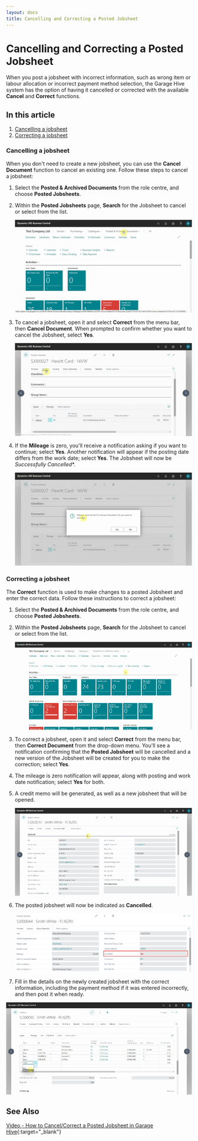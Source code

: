 ```yaml
---
layout: docs
title: Cancelling and Correcting a Posted Jobsheet 
---
```


# Cancelling and Correcting a Posted Jobsheet 
When you post a jobsheet with incorrect information, such as wrong item or labour allocation or incorrect payment method selection, the Garage Hive system has the option of having it cancelled or corrected with the available **Cancel** and **Correct** functions.

## In this article
1. [Cancelling a jobsheet](#cancelling-a-jobsheet)
2. [Correcting a jobsheet](#correcting-a-jobsheet)
 
### Cancelling a jobsheet
When you don't need to create a new jobsheet, you can use the **Cancel Document** function to cancel an existing one. Follow these steps to cancel a jobsheet: 
1. Select the **Posted & Archived Documents** from the role centre, and choose **Posted Jobsheets**.
2. Within the **Posted Jobsheets** page, **Search** for the Jobsheet to cancel or select from the list. 

   ![](media/garagehive-cancel-jobsheet1.gif)

3. To cancel a jobsheet, open it and select **Correct** from the menu bar, then **Cancel Document**. When prompted to confirm whether you want to cancel the Jobsheet, select **Yes**.

   ![](media/garagehive-cancel-jobsheet2.gif)

4. If the **Mileage** is zero, you'll receive a notification asking if you want to continue; select **Yes**. Another notification will appear if the posting date differs from the work date; select **Yes**. The Jobsheet will now be *Successfully Cancelled**.

   ![](media/garagehive-cancel-jobsheet3.gif)

### Correcting a jobsheet
The **Correct** function is used to make changes to a posted Jobsheet and enter the correct data. Follow these instructions to correct a jobsheet:
1. Select the **Posted & Archived Documents** from the role centre, and choose **Posted Jobsheets**.
2. Within the **Posted Jobsheets** page, **Search** for the Jobsheet to cancel or select from the list. 

   ![](media/garagehive-correct-jobsheet1.gif)

3. To correct a jobsheet, open it and select **Correct** from the menu bar, then **Correct Document** from the drop-down menu. You'll see a notification confirming that the **Posted Jobsheet** will be cancelled and a new version of the Jobsheet will be created for you to make the correction; select **Yes**.
4. The mileage is zero notification will appear, along with posting and work date notification; select **Yes** for both.
5. A credit memo will be generated, as well as a new jobsheet that will be opened.
   
   ![](media/garagehive-correct-jobsheet2.gif)

6. The posted jobsheet will now be indicated as **Cancelled**.

   ![](media/garagehive-corrected-jobsheet3.png)

7.  Fill in the details on the newly created jobsheet with the correct information, including the payment method if it was entered incorrectly, and then post it when ready. 

   ![](media/garagehive-correct-jobsheet4.gif)


## See Also

[Video - How to Cancel/Correct a Posted Jobsheet in Garage Hive](https://youtu.be/4H50FX9LCPw){:target="_blank"}